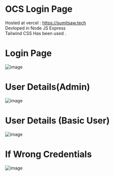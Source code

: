 # OCS Login Page
Hosted at vercel : https://sumitsaw.tech  
Devloped in Node JS Express  
Tailwind CSS Has been used . 
# Login Page
![image](https://github.com/user-attachments/assets/64b5e0bf-397e-4700-9919-bb711a555b48)  

# User Details(Admin) 
![image](https://github.com/user-attachments/assets/61844485-ebc9-4286-91e6-044f681ac63f)  

# User Details (Basic User)
![image](https://github.com/user-attachments/assets/d29062fc-e397-4e69-acd4-99d03ac286f6)  

# If Wrong Credentials
![image](https://github.com/user-attachments/assets/36b57053-061f-4b6f-b129-df95c6b9692f)  

